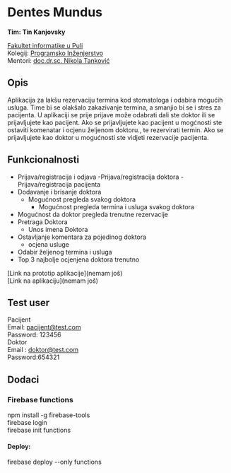 # Dentes Mundus

**Tim: Tin Kanjovsky <br />**

[Fakultet informatike u Puli](https://fipu.unipu.hr/) <br />
Kolegij: [Programsko Inženjerstvo](https://www.notion.so/fiputreca/Programsko-in-enjerstvo-e353945331df468e8382cdad1e91c4b8) <br />
Mentori: [doc.dr.sc. Nikola Tanković](https://www.notion.so/Kontakt-stranica-875574d1b92248b1a8e90dae52cd29a9) <br />

## Opis

Aplikacija za lakšu rezervaciju termina kod stomatologa i odabira mogućih usluga. Time bi se olakšalo zakazivanje termina, a smanjio bi se i stres za pacijenta.
U aplikaciji se prije prijave može odabrati dali ste doktor ili se prijavljujete kao pacijent. Ako se prijavljujete kao pacijent u mogćnosti ste ostaviti komenatar i ocjenu željenom doktoru., te rezervirati termin. Ako se prijavljujete kao doktor u mogućnosti ste vidjeti rezervacije pacijenta.

## Funkcionalnosti

- Prijava/registracija i odjava
  -Prijava/registracija doktora
  -Prijava/registracija pacijenta
- Dodavanje i brisanje doktora
  - Mogućnost pregleda svakog doktora
    - Mogućnost pregleda termina i usluga svakog doktora
- Mogućnost da doktor pregleda trenutne rezervacije
- Pretraga Doktora
  - Unos imena Doktora
- Ostavljanje komentara za pojedinog doktora
  - ocjena usluge
- Odabir željenog termina i usluga
- Top 3 najbolje ocjenjena doktora trenutno

[Link na prototip aplikacije](nemam još)<br />
[Link na aplikaciju](nemam još)

## Test user

Pacijent <br />
Email: pacijent@test.com <br />
Password: 123456
<br />
Doktor<br />
Email : doktor@test.com <br />
Password:654321

## Dodaci

### Firebase functions

npm install -g firebase-tools <br />
firebase login <br />
firebase init functions <br />

#### Deploy:

firebase deploy --only functions <br />
